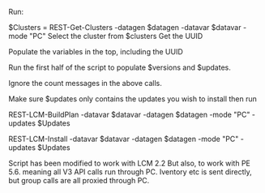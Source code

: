 Run:

$Clusters = REST-Get-Clusters -datagen $datagen -datavar $datavar -mode "PC"
Select the cluster from $clusters
Get the UUID

Populate the variables in the top, including the UUID

Run the first half of the script to populate $versions and $updates.

Ignore the count messages in the above calls.

Make sure $updates only contains the updates you wish to install
then run 

REST-LCM-BuildPlan -datavar $datavar -datagen $datagen -mode "PC" -updates $Updates

REST-LCM-Install -datavar $datavar -datagen $datagen -mode "PC" -updates $Updates

Script has been modified to work with LCM 2.2
But also, to work with PE 5.6. meaning all V3 API calls run through PC.
Iventory etc is sent directly, but group calls are all proxied through PC.
